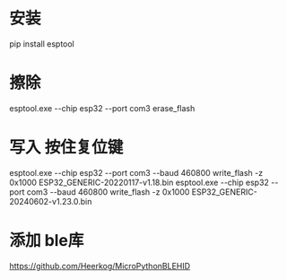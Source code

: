 # 安装
pip install esptool

# 擦除
esptool.exe  --chip esp32 --port com3 erase_flash

# 写入 按住复位键
esptool.exe --chip esp32 --port com3 --baud 460800 write_flash -z 0x1000 ESP32_GENERIC-20220117-v1.18.bin
esptool.exe --chip esp32 --port com3 --baud 460800 write_flash -z 0x1000 ESP32_GENERIC-20240602-v1.23.0.bin

# 添加 ble库
https://github.com/Heerkog/MicroPythonBLEHID